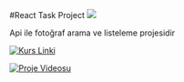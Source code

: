 #React Task Project
<img src="https://user-images.githubusercontent.com/73097560/115834477-dbab4500-a447-11eb-908a-139a6edaec5c.gif"> 
<p>Api ile fotoğraf arama ve listeleme projesidir</p>


  [![Kurs Linki](https://img.shields.io/badge/Kurs%20Linki%20-izlemek%20için%20tıklayın-slateblue)](https://www.udemy.com/course/react-egitimi/learn/lecture/35485364?start=225#overview)
  <br/>

[![Proje Videosu](https://img.youtube.com/vi/YOUR_VIDEO_ID/0.jpg)]( https://github.com/MirayDurgun/ReactTaskProject/assets/117771962/024546ce-50c5-496f-9b0e-77f24bd945b9
)
